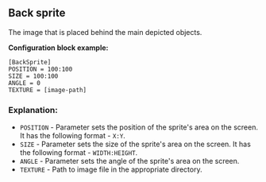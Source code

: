  ## Back sprite

 The image that is placed behind the main depicted objects.

 **Configuration block example:**

    [BackSprite]
    POSITION = 100:100
    SIZE = 100:100
    ANGLE = 0
    TEXTURE = [image-path]

 ### Explanation:

 * `POSITION` - Parameter sets the position of the sprite's area on the screen. It has the following format - `X:Y`.
 * `SIZE` - Parameter sets the size of the sprite's area on the screen. It has the following format - `WIDTH:HEIGHT`.
 * `ANGLE` - Parameter sets the angle of the sprite's area on the screen. 
 * `TEXTURE` - Path to image file in the appropriate directory.